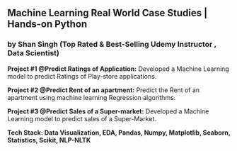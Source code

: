 ## Machine Learning Real World Case Studies | Hands-on Python
### by Shan Singh (Top Rated & Best-Selling Udemy Instructor , Data Scientist)

**Project #1 @Predict Ratings of Application:** Developed a Machine Learning model to predict Ratings of Play-store applications.

**Project #2 @Predict Rent of an apartment:** Predict the Rent of an apartment using machine learning Regression algorithms.

**Project #3 @Predict Sales of a Super-market:** Developed a Machine Learning model to predict sales of  a Super-Market.

**Tech Stack: Data Visualization, EDA, Pandas, Numpy, Matplotlib, Seaborn, Statistics, Scikit, NLP-NLTK**
